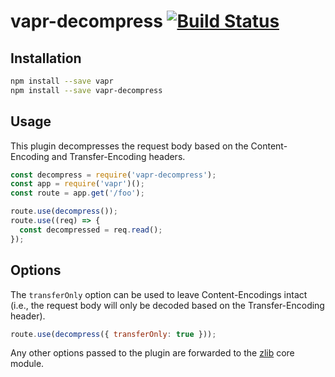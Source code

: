 # vapr-decompress [![Build Status](https://travis-ci.org/JoshuaWise/vapr-decompress.svg?branch=master)](https://travis-ci.org/JoshuaWise/vapr-decompress)

## Installation

```bash
npm install --save vapr
npm install --save vapr-decompress
```

## Usage

This plugin decompresses the request body based on the Content-Encoding and Transfer-Encoding headers.

```js
const decompress = require('vapr-decompress');
const app = require('vapr')();
const route = app.get('/foo');

route.use(decompress());
route.use((req) => {
  const decompressed = req.read();
});
```

## Options

The `transferOnly` option can be used to leave Content-Encodings intact (i.e., the request body will only be decoded based on the Transfer-Encoding header).

```js
route.use(decompress({ transferOnly: true }));
```

Any other options passed to the plugin are forwarded to the [zlib](https://nodejs.org/api/zlib.html#zlib_class_options) core module.
